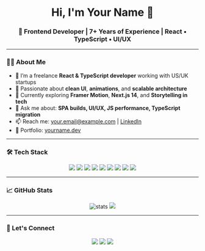 <h1 align="center">Hi, I'm Your Name 👋</h1>
<h3 align="center">🚀 Frontend Developer | 7+ Years of Experience | React • TypeScript • UI/UX</h3>

---

### 🧑‍💻 About Me
- 🔭 I’m a freelance **React & TypeScript developer** working with US/UK startups
- 🧠 Passionate about **clean UI**, **animations**, and **scalable architecture**
- 🌱 Currently exploring **Framer Motion**, **Next.js 14**, and **Storytelling in tech**
- 💬 Ask me about: **SPA builds, UI/UX, JS performance, TypeScript migration**
- 📫 Reach me: your.email@example.com | [LinkedIn](https://linkedin.com/in/yourname)
- 📝 Portfolio: [yourname.dev](https://yourname.dev)

---

### 🛠️ Tech Stack

<p align="center">
  <img src="https://img.shields.io/badge/React-20232A?style=for-the-badge&logo=react&logoColor=61DAFB" />
  <img src="https://img.shields.io/badge/Redux-593D88?style=for-the-badge&logo=redux&logoColor=white" />
  <img src="https://img.shields.io/badge/TypeScript-007ACC?style=for-the-badge&logo=typescript&logoColor=white" />
  <img src="https://img.shields.io/badge/Next.js-000000?style=for-the-badge&logo=nextdotjs&logoColor=white" />
  <img src="https://img.shields.io/badge/Tailwind_CSS-38B2AC?style=for-the-badge&logo=tailwind-css&logoColor=white" />
  <img src="https://img.shields.io/badge/Framer_Motion-EF018C?style=for-the-badge&logo=framer&logoColor=white" />
  <img src="https://img.shields.io/badge/GraphQL-E10098?style=for-the-badge&logo=graphql&logoColor=white" />
  <img src="https://img.shields.io/badge/Figma-1E1E1E?style=for-the-badge&logo=figma&logoColor=F24E1E" />
  <img src="https://img.shields.io/badge/GitHub-181717?style=for-the-badge&logo=github&logoColor=white" />
</p>

---

### 📈 GitHub Stats

<p align="center">
  <img src="https://github-readme-stats.vercel.app/api?username=your-username&show_icons=true&theme=tokyonight" alt="stats" />
  <img src="https://github-readme-streak-stats.herokuapp.com/?user=your-username&theme=tokyonight" />
</p>

---

### 🔗 Let's Connect

<p align="center">
  <a href="mailto:your.email@example.com"><img src="https://img.shields.io/badge/email-D14836?style=for-the-badge&logo=gmail&logoColor=white" /></a>
  <a href="https://linkedin.com/in/yourname"><img src="https://img.shields.io/badge/LinkedIn-0077B5?style=for-the-badge&logo=linkedin&logoColor=white" /></a>
  <a href="https://yourname.dev"><img src="https://img.shields.io/badge/Portfolio-121212?style=for-the-badge&logo=vercel&logoColor=white" /></a>
</p>
